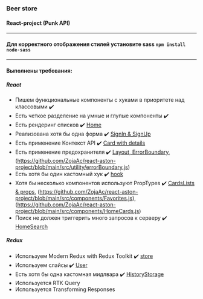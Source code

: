 ### Beer store
#### React-project (Punk API)
***********

#### Для корректного отображения стилей установите sass `npm install node-sass`
***********

#### **Выполнены требования:**
##### **React**
* Пишем функциональные компоненты c хуками в приоритете над классовыми ✔️
* Есть четкое разделение на умные и глупые компоненты ✔️
* Есть рендеринг списков ✔️ [Home](https://github.com/ZojaAc/react-aston-project/blob/main/src/containers/Home.jsx)
* Реализована хотя бы одна форма ✔️ [SignIn & SignUp](https://github.com/ZojaAc/react-aston-project/blob/main/src/containers/FormTemplate.jsx)
* Есть применение Контекст API ✔️ [Card with details](https://github.com/ZojaAc/react-aston-project/blob/main/src/components/HomeCards.js)
* Есть применение предохранителя ✔️ [Layout, ErrorBoundary](https://github.com/ZojaAc/react-aston-project/blob/main/src/App.js), (https://github.com/ZojaAc/react-aston-project/blob/main/src/utility/errorBoundary.js)
* Есть хотя бы один кастомный хук ✔️ [hook](https://github.com/ZojaAc/react-aston-project/blob/main/src/components/Header.js)
* Хотя бы несколько компонентов используют PropTypes ✔️ [CardsLists & props](https://github.com/ZojaAc/react-aston-project/blob/main/src/components/CardItem.js), (https://github.com/ZojaAc/react-aston-project/blob/main/src/components/Favorites.js), (https://github.com/ZojaAc/react-aston-project/blob/main/src/components/HomeCards.js)
* Поиск не должен триггерить много запросов к серверу ✔️ [HomeSearch](https://github.com/ZojaAc/react-aston-project/blob/main/src/containers/Home.jsx)

##### **Redux**
* Используем Modern Redux with Redux Toolkit ✔️ [store](https://github.com/ZojaAc/react-aston-project/blob/main/src/store/store.js)
* Используем слайсы ✔️ [User](https://github.com/ZojaAc/react-aston-project/blob/main/src/store/userSlice.js)
* Есть хотя бы одна кастомная мидлвара ✔️ [HistoryStorage](https://github.com/ZojaAc/react-aston-project/blob/main/src/store/middleware.js)
* Используется RTK Query
* Используется Transforming Responses
